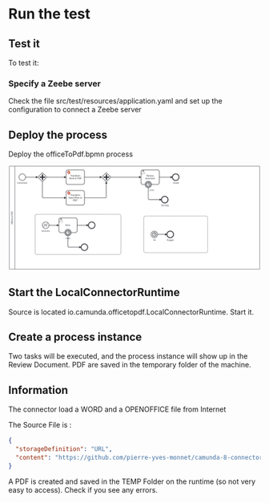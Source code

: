 # Run the test

## Test it

To test it:

### Specify a Zeebe server
Check the file src/test/resources/application.yaml and set up the configuration to connect a Zeebe server

## Deploy the process
Deploy the officeToPdf.bpmn process

![](officeToPdf.png)

## Start the LocalConnectorRuntime
Source is located io.camunda.officetopdf.LocalConnectorRuntime. Start it.


## Create a process instance
Two tasks will be executed, and the process instance will show up in the Review Document. 
PDF are saved in the temporary folder of the machine.


## Information
The connector load a WORD and a OPENOFFICE file from Internet

The Source File is :
`````json
{
  "storageDefinition": "URL", 
  "content": "https://github.com/pierre-yves-monnet/camunda-8-connector-officetopdf/raw/a51fc1b29add729087936eb0460b028ba8b5e977/src/test/resources/OfficeToPdfExample.docx"
}
`````

A PDF is created and saved in the TEMP Folder on the runtime (so not very easy to access). 
Check if you see any errors.
